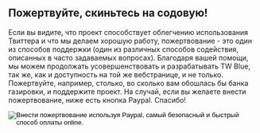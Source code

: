 <!-- 
.. title: Внести пожертвование
.. slug: donate
.. date: 2016-10-03 04:31:53 UTC-05:00
.. tags: 
.. category: 
.. link: 
.. description: 
.. type: text
-->

## Пожертвуйте, скиньтесь на содовую!

Если вы видите, что проект способствует облегчению использования Твиттера и что мы делаем хорошую работу, пожертвование - это один из способов поддержки (один из различных способов содействия, описанных в часто задаваемых вопросах). Благодаря вашей помощи, мы можем продолжать усовершенствовать и разрабатывать TW Blue, так же, как и доступность на той же вебстранице, и не только. Пожертвуйте, например, столько, во сколько вам обошлась бы банка газировки, и поддержите проект. На случай, если вы желаете внести пожертвование, ниже есть кнопка Paypal. Спасибо!

<form action="https://www.paypal.com/cgi-bin/webscr" method="post" target="_top">
<input type="hidden" name="cmd" value="_s-xclick">
<input type="hidden" name="hosted_button_id" value="3EMAWJVBEDV7W">
<input type="image" src="https://www.paypalobjects.com/es_XC/MX/i/btn/btn_donateCC_LG.gif" border="0" name="submit" alt="Внести пожертвование используя Paypal, самый безопасный и быстрый способ оплаты online.">
<img alt="" border="0" src="https://www.paypalobjects.com/es_XC/i/scr/pixel.gif" width="1" height="1">
</form>
